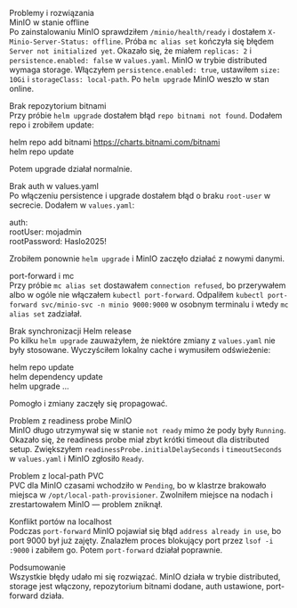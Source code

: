 Problemy i rozwiązania  
MinIO w stanie offline  
Po zainstalowaniu MinIO sprawdziłem `/minio/health/ready` i dostałem `X-Minio-Server-Status: offline`. 
Próba `mc alias set` kończyła się błędem `Server not initialized yet`. 
Okazało się, że miałem `replicas: 2` i `persistence.enabled: false` w `values.yaml`. MinIO w trybie distributed wymaga storage. Włączyłem `persistence.enabled: true`, ustawiłem `size: 10Gi` i `storageClass: local-path`. Po `helm upgrade` MinIO weszło w stan online.

Brak repozytorium bitnami  
Przy próbie `helm upgrade` dostałem błąd `repo bitnami not found`. Dodałem repo i zrobiłem update:

helm repo add bitnami https://charts.bitnami.com/bitnami  
helm repo update

Potem upgrade działał normalnie.

Brak auth w values.yaml  
Po włączeniu persistence i upgrade dostałem błąd o braku `root-user` w secrecie. Dodałem w `values.yaml`:

auth:  
  rootUser: mojadmin  
  rootPassword: Haslo2025!

Zrobiłem ponownie `helm upgrade` i MinIO zaczęło działać z nowymi danymi.

port-forward i mc  
Przy próbie `mc alias set` dostawałem `connection refused`, bo przerywałem albo w ogóle nie włączałem `kubectl port-forward`. Odpaliłem `kubectl port-forward svc/minio-svc -n minio 9000:9000` w osobnym terminalu i wtedy `mc alias set` zadziałał.

Brak synchronizacji Helm release  
Po kilku `helm upgrade` zauważyłem, że niektóre zmiany z `values.yaml` nie były stosowane. Wyczyściłem lokalny cache i wymusiłem odświeżenie:

helm repo update  
helm dependency update  
helm upgrade …

Pomogło i zmiany zaczęły się propagować.

Problem z readiness probe MinIO  
MinIO długo utrzymywał się w stanie `not ready` mimo że pody były `Running`. Okazało się, że readiness probe miał zbyt krótki timeout dla distributed setup. Zwiększyłem `readinessProbe.initialDelaySeconds` i `timeoutSeconds` w `values.yaml` i MinIO zgłosiło `Ready`.

Problem z local-path PVC  
PVC dla MinIO czasami wchodziło w `Pending`, bo w klastrze brakowało miejsca w `/opt/local-path-provisioner`. Zwolniłem miejsce na nodach i zrestartowałem MinIO — problem zniknął.

Konflikt portów na localhost  
Podczas `port-forward` MinIO pojawiał się błąd `address already in use`, bo port 9000 był już zajęty. Znalazłem proces blokujący port przez `lsof -i :9000` i zabiłem go. Potem `port-forward` działał poprawnie.

Podsumowanie  
Wszystkie błędy udało mi się rozwiązać. MinIO działa w trybie distributed, storage jest włączony, repozytorium bitnami dodane, auth ustawione, port-forward działa.
